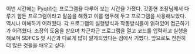 이번 시간에는 Pyqt라는 프로그램을 다루어 보는 시간을 가졌다. 갓종현 조장님께서 다루기 힘든 프로그램이라고 말씀을 해줬고 이를 염두해 두고 프로그램을 사용해보았다. 역시나 이해하기 어려웠다. 각 프로그램의 실행방식과 작동방식들이 얽혀있어 접근하기가 어려웠다. 조장의 도움을 받으며 차근차근 프로그램을 열고 코드를 입력하고 실행을 해보며 SDFCS 첫 시간과 다르게 많이 알게되었다는 점에서 기뻤다. 앞으로도 천천히 더 많은 것들을 배우고 싶다.

